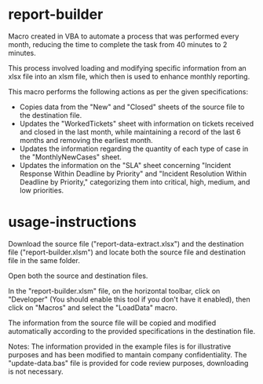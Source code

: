 # report-builder

Macro created in VBA to automate a process that was performed every month, reducing the time to complete the task from 40 minutes to 2 minutes.

This process involved loading and modifying specific information from an xlsx file into an xlsm file, which then is used to enhance monthly reporting.

This macro performs the following actions as per the given specifications:

- Copies data from the "New" and "Closed" sheets of the source file to the destination file.
- Updates the "WorkedTickets" sheet with information on tickets received and closed in the last month, while maintaining a record of the last 6 months and removing the earliest month.
- Updates the information regarding the quantity of each type of case in the "MonthlyNewCases" sheet.
- Updates the information on the "SLA" sheet concerning "Incident Response Within Deadline by Priority" and "Incident Resolution Within Deadline by Priority," categorizing them into critical, high, medium, and low priorities.

# usage-instructions

Download the source file ("report-data-extract.xlsx") and the destination file ("report-builder.xlsm") and locate both the source file and destination file in the same folder.

Open both the source and destination files.

In the "report-builder.xlsm" file, on the horizontal toolbar, click on "Developer" (You should enable this tool if you don't have it enabled), then click on "Macros" and select the "LoadData" macro.

The information from the source file will be copied and modified automatically according to the provided specifications in the destination file.

Notes: The information provided in the example files is for illustrative purposes and has been modified to mantain company confidentiality.
The "update-data.bas" file is provided for code review purposes, downloading is not necessary.
